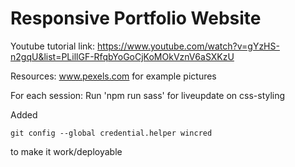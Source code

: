 # Responsive Portfolio Website

Youtube tutorial link: https://www.youtube.com/watch?v=gYzHS-n2gqU&list=PLillGF-RfqbYoGoCjKoMOkVznV6aSXKzU

Resources:
www.pexels.com for example pictures

For each session: Run 'npm run sass' for liveupdate on css-styling

Added

```
git config --global credential.helper wincred
```

to make it work/deployable
